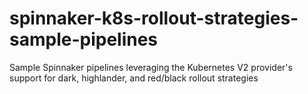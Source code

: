 # spinnaker-k8s-rollout-strategies-sample-pipelines
Sample Spinnaker pipelines leveraging the Kubernetes V2 provider's support for dark, highlander, and red/black rollout strategies
